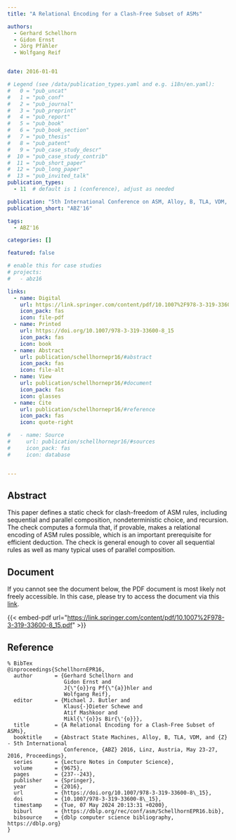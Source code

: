 ```yaml
---
title: "A Relational Encoding for a Clash-Free Subset of ASMs"

authors:
  - Gerhard Schellhorn
  - Gidon Ernst
  - Jörg Pfähler
  - Wolfgang Reif


date: 2016-01-01

# Legend (see /data/publication_types.yaml and e.g. i18n/en.yaml): 
#   0 = "pub_uncat"
#   1 = "pub_conf"
#   2 = "pub_journal"
#   3 = "pub_preprint"
#   4 = "pub_report"
#   5 = "pub_book"
#   6 = "pub_book_section"
#   7 = "pub_thesis"
#   8 = "pub_patent"
#   9 = "pub_case_study_descr"
#  10 = "pub_case_study_contrib"
#  11 = "pub_short_paper"
#  12 = "pub_long_paper"
#  13 = "pub_invited_talk"
publication_types:
  - 11  # default is 1 (conference), adjust as needed

publication: "5th International Conference on ASM, Alloy, B, TLA, VDM, and Z (ABZ'16)"
publication_short: "ABZ'16"

tags:
  - ABZ'16

categories: []

featured: false

# enable this for case studies
# projects:
#   - abz16

links:
  - name: Digital
    url: https://link.springer.com/content/pdf/10.1007%2F978-3-319-33600-8_15.pdf
    icon_pack: fas
    icon: file-pdf
  - name: Printed
    url: https://doi.org/10.1007/978-3-319-33600-8_15
    icon_pack: fas
    icon: book
  - name: Abstract
    url: publication/schellhornepr16/#abstract
    icon_pack: fas
    icon: file-alt
  - name: View
    url: publication/schellhornepr16/#document
    icon_pack: fas
    icon: glasses
  - name: Cite
    url: publication/schellhornepr16/#reference
    icon_pack: fas
    icon: quote-right

#   - name: Source
#     url: publication/schellhornepr16/#sources
#     icon_pack: fas
#     icon: database


---
```


## Abstract

This paper defines a static check for clash-freedom of ASM rules, including sequential and parallel composition, nondeterministic choice, and recursion. The check computes a formula that, if provable, makes a relational encoding of ASM rules possible, which is an important prerequisite for efficient deduction. The check is general enough to cover all sequential rules as well as many typical uses of parallel composition.

## Document

If you cannot see the document below, the PDF document is most likely not freely accessible. In this case, please try to access the document via this <a href="https://link.springer.com/content/pdf/10.1007%2F978-3-319-33600-8_15.pdf">link</a>.

{{< embed-pdf url="https://link.springer.com/content/pdf/10.1007%2F978-3-319-33600-8_15.pdf" >}}

## Reference

```
% BibTex
@inproceedings{SchellhornEPR16,
  author       = {Gerhard Schellhorn and
                  Gidon Ernst and
                  J{\"{o}}rg Pf{\"{a}}hler and
                  Wolfgang Reif},
  editor       = {Michael J. Butler and
                  Klaus{-}Dieter Schewe and
                  Atif Mashkoor and
                  Mikl{\'{o}}s Bir{\'{o}}},
  title        = {A Relational Encoding for a Clash-Free Subset of ASMs},
  booktitle    = {Abstract State Machines, Alloy, B, TLA, VDM, and {Z} - 5th International
                  Conference, {ABZ} 2016, Linz, Austria, May 23-27, 2016, Proceedings},
  series       = {Lecture Notes in Computer Science},
  volume       = {9675},
  pages        = {237--243},
  publisher    = {Springer},
  year         = {2016},
  url          = {https://doi.org/10.1007/978-3-319-33600-8\_15},
  doi          = {10.1007/978-3-319-33600-8\_15},
  timestamp    = {Tue, 07 May 2024 20:13:31 +0200},
  biburl       = {https://dblp.org/rec/conf/asm/SchellhornEPR16.bib},
  bibsource    = {dblp computer science bibliography, https://dblp.org}
}


```

<!-- # add information for case study papers (if available)
## Sources

- **Used formal method:**
  [ASM](/method/asm)
- **Resources and tools:**
  Asmeta

For more information, please contact the <a href ="mailto:silvia.bonfanti@unibg.it;arcaini@nii.ac.jp;angelo.gargantini@unibg.it;scandurra@unibg.it;elvinia.riccobene@unimi.it">authors</a>-->

